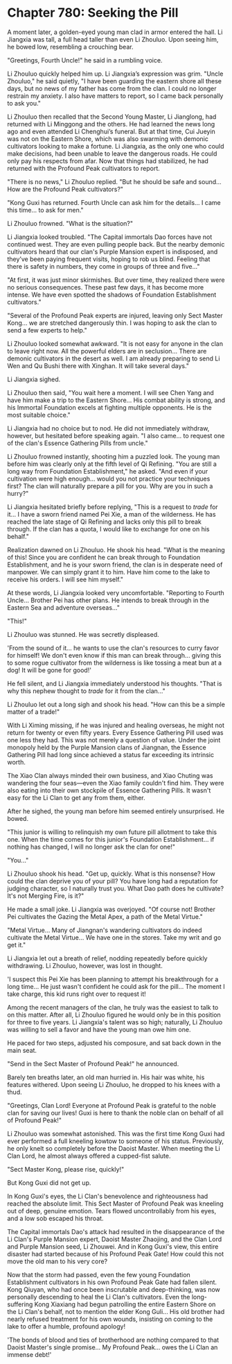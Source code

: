 # Chapter 780: Seeking the Pill

A moment later, a golden-eyed young man clad in armor entered the hall. Li Jiangxia was tall, a full head taller than even Li Zhouluo. Upon seeing him, he bowed low, resembling a crouching bear.

"Greetings, Fourth Uncle!" he said in a rumbling voice.

Li Zhouluo quickly helped him up. Li Jiangxia’s expression was grim. "Uncle Zhouluo," he said quietly, "I have been guarding the eastern shore all these days, but no news of my father has come from the clan. I could no longer restrain my anxiety. I also have matters to report, so I came back personally to ask you."

Li Zhouluo then recalled that the Second Young Master, Li Jianglong, had returned with Li Minggong and the others. He had learned the news long ago and even attended Li Chenghui’s funeral. But at that time, Cui Jueyin was not on the Eastern Shore, which was also swarming with demonic cultivators looking to make a fortune. Li Jiangxia, as the only one who could make decisions, had been unable to leave the dangerous roads. He could only pay his respects from afar. Now that things had stabilized, he had returned with the Profound Peak cultivators to report.

"There is no news," Li Zhouluo replied. "But he should be safe and sound... How are the Profound Peak cultivators?"

"Kong Guxi has returned. Fourth Uncle can ask him for the details... I came this time... to ask for men."

Li Zhouluo frowned. "What is the situation?"

Li Jiangxia looked troubled. "The Capital immortals Dao forces have not continued west. They are even pulling people back. But the nearby demonic cultivators heard that our clan's Purple Mansion expert is indisposed, and they’ve been paying frequent visits, hoping to rob us blind. Feeling that there is safety in numbers, they come in groups of three and five..."

"At first, it was just minor skirmishes. But over time, they realized there were no serious consequences. These past few days, it has become more intense. We have even spotted the shadows of Foundation Establishment cultivators."

"Several of the Profound Peak experts are injured, leaving only Sect Master Kong... we are stretched dangerously thin. I was hoping to ask the clan to send a few experts to help."

Li Zhouluo looked somewhat awkward. "It is not easy for anyone in the clan to leave right now. All the powerful elders are in seclusion... There are demonic cultivators in the desert as well. I am already preparing to send Li Wen and Qu Bushi there with Xinghan. It will take several days."

Li Jiangxia sighed.

Li Zhouluo then said, "You wait here a moment. I will see Chen Yang and have him make a trip to the Eastern Shore... His combat ability is strong, and his Immortal Foundation excels at fighting multiple opponents. He is the most suitable choice."

Li Jiangxia had no choice but to nod. He did not immediately withdraw, however, but hesitated before speaking again. "I also came... to request one of the clan's Essence Gathering Pills from uncle."

Li Zhouluo frowned instantly, shooting him a puzzled look. The young man before him was clearly only at the fifth level of Qi Refining. "You are still a long way from Foundation Establishment," he asked. "And even if your cultivation were high enough... would you not practice your techniques first? The clan will naturally prepare a pill for you. Why are you in such a hurry?"

Li Jiangxia hesitated briefly before replying, "This is a request to *trade* for it... I have a sworn friend named Pei Xie, a man of the wilderness. He has reached the late stage of Qi Refining and lacks only this pill to break through. If the clan has a quota, I would like to exchange for one on his behalf."

Realization dawned on Li Zhouluo. He shook his head. "What is the meaning of this! Since you are confident he can break through to Foundation Establishment, and he is your sworn friend, the clan is in desperate need of manpower. We can simply grant it to him. Have him come to the lake to receive his orders. I will see him myself."

At these words, Li Jiangxia looked very uncomfortable. "Reporting to Fourth Uncle... Brother Pei has other plans. He intends to break through in the Eastern Sea and adventure overseas..."

"This!"

Li Zhouluo was stunned. He was secretly displeased.

'From the sound of it... he wants to use the clan's resources to curry favor for himself! We don't even know if this man can break through... giving this to some rogue cultivator from the wilderness is like tossing a meat bun at a dog! It will be gone for good!'

He fell silent, and Li Jiangxia immediately understood his thoughts. "That is why this nephew thought to *trade* for it from the clan..."

Li Zhouluo let out a long sigh and shook his head. "How can this be a simple matter of a trade!"

With Li Ximing missing, if he was injured and healing overseas, he might not return for twenty or even fifty years. Every Essence Gathering Pill used was one less they had. This was not merely a question of value. Under the joint monopoly held by the Purple Mansion clans of Jiangnan, the Essence Gathering Pill had long since achieved a status far exceeding its intrinsic worth.

The Xiao Clan always minded their own business, and Xiao Chuting was wandering the four seas—even the Xiao family couldn't find him. They were also eating into their own stockpile of Essence Gathering Pills. It wasn't easy for the Li Clan to get any from them, either.

After he sighed, the young man before him seemed entirely unsurprised. He bowed.

"This junior is willing to relinquish my own future pill allotment to take this one. When the time comes for this junior's Foundation Establishment... if nothing has changed, I will no longer ask the clan for one!"

"You..."

Li Zhouluo shook his head. "Get up, quickly. What is this nonsense? How could the clan deprive you of your pill? You have long had a reputation for judging character, so I naturally trust you. What Dao path does he cultivate? It's not Merging Fire, is it?"

He made a small joke. Li Jiangxia was overjoyed. "Of course not! Brother Pei cultivates the Gazing the Metal Apex, a path of the Metal Virtue."

"Metal Virtue... Many of Jiangnan's wandering cultivators do indeed cultivate the Metal Virtue... We have one in the stores. Take my writ and go get it."

Li Jiangxia let out a breath of relief, nodding repeatedly before quickly withdrawing. Li Zhouluo, however, was lost in thought.

'I suspect this Pei Xie has been planning to attempt his breakthrough for a long time... He just wasn't confident he could ask for the pill... The moment I take charge, this kid runs right over to request it!

Among the recent managers of the clan, he truly was the easiest to talk to on this matter. After all, Li Zhouluo figured he would only be in this position for three to five years. Li Jiangxia's talent was so high; naturally, Li Zhouluo was willing to sell a favor and have the young man owe him one.

He paced for two steps, adjusted his composure, and sat back down in the main seat.

"Send in the Sect Master of Profound Peak!" he announced.

Barely ten breaths later, an old man hurried in. His hair was white, his features withered. Upon seeing Li Zhouluo, he dropped to his knees with a thud.

"Greetings, Clan Lord! Everyone at Profound Peak is grateful to the noble clan for saving our lives! Guxi is here to thank the noble clan on behalf of all of Profound Peak!"

Li Zhouluo was somewhat astonished. This was the first time Kong Guxi had ever performed a full kneeling kowtow to someone of his status. Previously, he only knelt so completely before the Daoist Master. When meeting the Li Clan Lord, he almost always offered a cupped-fist salute.

"Sect Master Kong, please rise, quickly!"

But Kong Guxi did not get up.

In Kong Guxi's eyes, the Li Clan's benevolence and righteousness had reached the absolute limit. This Sect Master of Profound Peak was kneeling out of deep, genuine emotion. Tears flowed uncontrollably from his eyes, and a low sob escaped his throat.

The Capital immortals Dao's attack had resulted in the disappearance of the Li Clan's Purple Mansion expert, Daoist Master Zhaojing, and the Clan Lord and Purple Mansion seed, Li Zhouwei. And in Kong Guxi's view, this entire disaster had started because of his Profound Peak Gate! How could this not move the old man to his very core?

Now that the storm had passed, even the few young Foundation Establishment cultivators in his own Profound Peak Gate had fallen silent. Kong Qiuyan, who had once been inscrutable and deep-thinking, was now personally descending to heal the Li Clan's cultivators. Even the long-suffering Kong Xiaxiang had begun patrolling the entire Eastern Shore on the Li Clan's behalf, not to mention the elder Kong Guli... His old brother had nearly refused treatment for his own wounds, insisting on coming to the lake to offer a humble, profound apology!

'The bonds of blood and ties of brotherhood are nothing compared to that Daoist Master's single promise... My Profound Peak... owes the Li Clan an immense debt!'